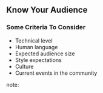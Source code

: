 ## Know Your Audience

### Some Criteria To Consider

* Technical level
* Human language
* Expected audience size
* Style expectations
* Culture
* Current events in the community

note:



